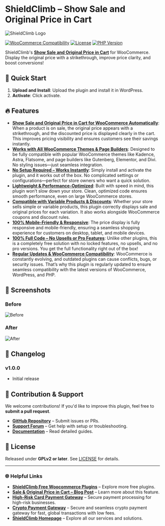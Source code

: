# ShieldClimb – Show Sale and Original Price in Cart

![ShieldClimb Logo](https://shieldclimb.com/wp-content/uploads/2025/03/ShieldClimb-logo-with-name-500x200-1.png)

[![WooCommerce Compatibility](https://img.shields.io/badge/WooCommerce-5.8+-blue)](https://woocommerce.com/)
[![License](https://img.shields.io/badge/License-GPLv2%2B-blue)](https://www.gnu.org/licenses/old-licenses/gpl-2.0.html)
[![PHP Version](https://img.shields.io/badge/PHP-7.2+-blue)](https://www.php.net/)

ShieldClimb's **[Show Sale and Original Price in Cart](https://shieldclimb.com/free-woocommerce-plugins/sale-and-original-price-in-cart/)** for WooCommerce. Display the original price with a strikethrough, improve price clarity, and boost conversions!

## 🚀 Quick Start

1. **Upload and Install**: Upload the plugin and install it in WordPress.
2. **Activate**: Click activate.

## 🔥 Features

- **[Show Sale and Original Price in Cart for WooCommerce Automatically](https://shieldclimb.com/free-woocommerce-plugins/sale-and-original-price-in-cart/)**: When a product is on sale, the original price appears with a strikethrough, and the discounted price is displayed clearly in the cart. This improves pricing visibility and ensures customers see their savings instantly.
- **[Works with All WooCommerce Themes & Page Builders](https://shieldclimb.com/free-woocommerce-plugins/sale-and-original-price-in-cart/)**: Designed to be fully compatible with popular WooCommerce themes like Kadence, Astra, Flatsome, and page builders like Gutenberg, Elementor, and Divi. No styling issues—just seamless integration.
- **[No Setup Required – Works Instantly](https://shieldclimb.com/free-woocommerce-plugins/sale-and-original-price-in-cart/)**: Simply install and activate the plugin, and it works out of the box. No complicated settings or configurations—perfect for store owners who want a quick solution.
- **[Lightweight & Performance-Optimized](https://shieldclimb.com/free-woocommerce-plugins/sale-and-original-price-in-cart/)**: Built with speed in mind, this plugin won’t slow down your store. Clean, optimized code ensures smooth performance, even on large WooCommerce stores.
- **[Compatible with Variable Products & Discounts](https://shieldclimb.com/free-woocommerce-plugins/sale-and-original-price-in-cart/)**: Whether your store sells simple or variable products, this plugin correctly displays sale and original prices for each variation. It also works alongside WooCommerce coupons and discount rules.
- **[100% Mobile-Friendly & Responsive](https://shieldclimb.com/free-woocommerce-plugins/sale-and-original-price-in-cart/)**: The price display is fully responsive and mobile-friendly, ensuring a seamless shopping experience for customers on desktop, tablet, and mobile devices.
- **[100% Full Code – No Upsells or Pro Features](https://shieldclimb.com/free-woocommerce-plugins/sale-and-original-price-in-cart/)**: Unlike other plugins, this is a completely free solution with no locked features, no upsells, and no pro versions. You get the full functionality right out of the box!
- **[Regular Updates & WooCommerce Compatibility](https://shieldclimb.com/free-woocommerce-plugins/sale-and-original-price-in-cart/)**: WooCommerce is constantly evolving, and outdated plugins can cause conflicts, bugs, or security issues. That’s why this plugin is regularly updated to ensure seamless compatibility with the latest versions of WooCommerce, WordPress, and PHP.

## 📸 Screenshots

### Before
![Before](https://shieldclimb.com/wp-content/uploads/2025/03/screenshot-1.png)

### After
![After](https://shieldclimb.com/wp-content/uploads/2025/03/screenshot-2.png)

## 📜 Changelog

### v1.0.0
- Initial release

## 🤝 Contribution & Support

We welcome contributions! If you'd like to improve this plugin, feel free to **submit a pull request**.

- **[GitHub Repository](https://github.com/shieldclimb/sale-and-original-price-in-cart/)** – Submit issues or PRs.
- **[Support Forum](https://shieldclimb.com/contact-us/)** – Get help with setup or troubleshooting.
- **[Documentation](https://shieldclimb.com/free-woocommerce-plugins/sale-and-original-price-in-cart/)** – Read detailed guides.

## 📜 License

Released under **GPLv2 or later**. See [LICENSE](https://www.gnu.org/licenses/old-licenses/gpl-2.0.html) for details.

---
### 🌐 Helpful Links
- **[ShieldClimb Free Woocommerce Plugins](https://shieldclimb.com/free-woocommerce-plugins/)** – Explore more free plugins.
- **[Sale & Original Price in Cart – Blog Post](https://shieldclimb.com/blog/sale-and-original-price-in-cart/)** – Learn more about this feature.
- **[High-Risk Card Payment Gateway](https://shieldclimb.com/high-risk-card-payment-gateway/)** – Secure payment processing for high-risk businesses.
- **[Crypto Payment Gateway](https://shieldclimb.com/crypto-payment-gateway/)** – Secure and seamless crypto payment gateway for fast, global transactions with low fees. 
- **[ShieldClimb Homepage](https://shieldclimb.com/)** – Explore all our services and solutions.